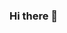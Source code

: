 ### Hi there 👋

<!--
My name is Petro. I am working as a full-stack developer since 2013. I've solved a lot of web projects on the company's website. I have my own website which is written on WP and uses phpMyAdmin DB. I prefer to use packages (functions and procedures inside) in Oracle DB and function with procedures in PHPMyAdmin. I don't prefer to write a query on the server side. I'm using KISS and DRY principles.

I have 6+ years of salesforce.com development and architecture experience in advanced administration, cross-platform integration, web integration, and workflow process design. I have also designed and built integrations between salesforce.com and PHP websites, Mailchimp, Pardot, and Marketo utilizing native integration tools as well as custom development with the Salesforce.com SOAP and REST APIs.

My technical skillsets:
- Backend: PHP, Laravel, CodeIgniter, CakePHP, Python, Go, Node.js
- Frontend: Javascript, jQuery, Bootstrap, HTML, CSS, React, Redux, Vue.js
- Solidity, Rust, Blockchain, Go(Golang), dApp, Ethereum blockchain, Bitcoin, ERC20 token
- eCommerce: WordPress, Shopify, Landing Page development, Wix, Magento
- Database: MySQL, PostgreSQL, MongoDB, MariaDB, SQLite
- API: BigCommerce API, Shopify API, Xero API, REST API, Payment API, SOAP API, Twilio API
- Salesforce: Salesforce Apex, Salesforce Lightning,
- Scraping: Python, Golang, Node.js, Selenium, BeautifulSoup

I love my work. I like to have it done the right way, to have customers satisfied, and to be proud of it. Please contact me first to discuss the work and give you a quote on your job!

Here are some ideas to get you started:
-->
